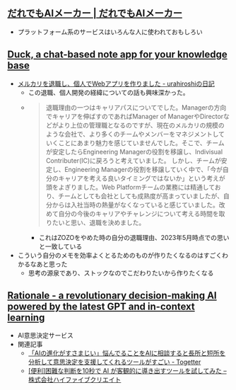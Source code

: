 ## [だれでもAIメーカー | だれでもAIメーカー](https://dare-ai.com/)

* プラットフォーム系のサービスはいろんな人に使われておもしろい

## [Duck, a chat-based note app for your knowledge base](https://site.ducknote.app/)

* [メルカリを退職し、個人でWebアプリを作りました - urahiroshiの日記](https://urahiroshi.hatenablog.com/entry/2023/04/25/132958)
  * この退職、個人開発の経緯についての話も興味深かった。
  * > 退職理由の一つはキャリアパスについてでした。Managerの方向でキャリアを伸ばすのであればManager of ManagerやDirectorなどがより上位の管理職となるのですが、現在のメルカリの規模のような会社で、より多くのチームやメンバーをマネジメントしていくことにあまり魅力を感じていませんでした。そこで、チームが安定したらEngineering Managerの役割を移譲し、Indivisual Contributer(IC)に戻ろうと考えていました。 しかし、チームが安定し、Engineering Managerの役割を移譲していく中で、「今が自分のキャリアを考える良いタイミングではないか」という考えが頭をよぎりました。Web Platformチームの業務には精通しており、チームとしても会社としても成熟度が高まっていましたが、自分からは入社当時の熱量がなくなっていると感じていました。改めて自分の今後のキャリアやチャレンジについて考える時間を取りたいと思い、退職を決めました。
    * これはZOZOをやめた時の自分の退職理由、2023年5月時点での思いと一致している
* こういう自分のメモを効率よくとるためのものが作りたくなるのはすごくわかるなあと思った
  * 思考の源泉であり、ストックなのでこだわりたいから作りたくなる

## [Rationale - a revolutionary decision-making AI powered by the latest GPT and in-context learning](https://rationale.jina.ai/)

* AI意思決定サービス
* 関連記事
  * [「AIの進化がすさまじい」悩んでることをAIに相談すると長所と短所を分析して意思決定を支援してくれるツールがすごい - Togetter](https://togetter.com/li/2044860)
  * [[便利]困難な判断を10秒で AI が客観的に導き出すツールを試してみた – 株式会社ハイファイブクリエイト](https://highfivecreate.com/blog/job/6919.html)
